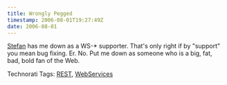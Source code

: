 ```yaml
---
title: Wrongly Pegged
timestamp: 2006-08-01T19:27:49Z
date: 2006-08-01
---
```


<p><a href="http://www.innoq.com/blog/st/2006/07/31/rest_vs_ws_statistics.html">Stefan</a> has me down as a WS-* supporter. That's only right if by "support" you mean bug fixing. Er. No. Put me down as someone who is a big, fat, bad, bold fan of the Web.</p>

<!-- technorati tags start --><p>Technorati Tags: <a href="http://www.technorati.com/tag/REST" rel="tag">REST</a>, <a href="http://www.technorati.com/tag/WebServices" rel="tag">WebServices</a></p><!-- technorati tags end -->